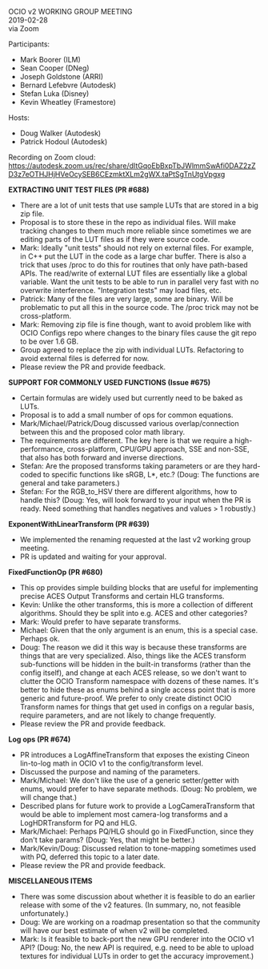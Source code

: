 <!-- SPDX-License-Identifier: CC-BY-4.0 -->
<!-- Copyright Contributors to the OpenColorIO Project. -->

OCIO v2 WORKING GROUP MEETING  
2019-02-28  
via Zoom  

Participants:
  * Mark Boorer (ILM)
  * Sean Cooper (DNeg)
  * Joseph Goldstone (ARRI)
  * Bernard Lefebvre (Autodesk)
  * Stefan Luka (Disney)
  * Kevin Wheatley (Framestore)

Hosts:
  * Doug Walker (Autodesk)
  * Patrick Hodoul (Autodesk)

Recording on Zoom cloud:  
<https://autodesk.zoom.us/rec/share/dItGqoEbBxpTbJWlmmSwAfi0DAZ2zZD3z7eOTHJHjHVeOcySEB6CEzmktXLm2gWX.taPtSgTnUtgVpgxg>


**EXTRACTING UNIT TEST FILES (PR #688)**

   - There are a lot of unit tests that use sample LUTs that are stored in a big
zip file.
   - Proposal is to store these in the repo as individual files.  Will make
tracking changes to them much more reliable since sometimes we are editing parts
of the LUT files as if they were source code.
   - Mark:  Ideally "unit tests" should not rely on external files.  For
example, in C++  put the LUT in the code as a large char buffer.  There is also
a trick that uses /proc to do this for routines that only have path-based APIs. 
The read/write of external LUT files are essentially like a global variable. 
Want the unit tests to be able to run in parallel very fast with no overwrite
interference.  "Integration tests" may load files, etc.
   - Patrick:  Many of the files are very large, some are binary.  Will be
problematic to put all this in the source code.  The /proc trick may not be
cross-platform.
   - Mark:  Removing zip file is fine though, want to avoid problem like with
OCIO Configs repo where changes to the binary files cause the git repo to be
over 1.6 GB.
   - Group agreed to replace the zip with individual LUTs.  Refactoring to avoid
external files is deferred for now.
   - Please review the PR and provide feedback.

**SUPPORT FOR COMMONLY USED FUNCTIONS (Issue #675)**

   - Certain formulas are widely used but currently need to be baked as LUTs.
   - Proposal is to add a small number of ops for common equations.
   - Mark/Michael/Patrick/Doug discussed various overlap/connection between this
and the proposed color math library.
   - The requirements are different.  The key here is that we require a
high-performance, cross-platform, CPU/GPU approach, SSE and non-SSE, that also
has both forward and inverse directions.
   - Stefan:  Are the proposed transforms taking parameters or are they
hard-coded to specific functions like sRGB, L*, etc.?   (Doug: The functions are
general and take parameters.)  
   - Stefan:  For the RGB_to_HSV there are different algorithms, how to handle
this?  (Doug: Yes, will look forward to your input when the PR is ready.  Need
something that handles negatives and values > 1 robustly.)

**ExponentWithLinearTransform (PR #639)**

   - We implemented the renaming requested at the last v2 working group meeting.
   - PR is updated and waiting for your approval.

**FixedFunctionOp (PR #680)**

   - This op provides simple building blocks that are useful for implementing
precise ACES Output Transforms and certain HLG transforms.
   - Kevin:  Unlike the other transforms, this is more a collection of different
algorithms.  Should they be split into e.g. ACES and other categories?
   - Mark:  Would prefer to have separate transforms.
   - Michael:  Given that the only argument is an enum, this is a special case. 
Perhaps ok.
   - Doug:  The reason we did it this way is because these transforms are things
that are very specialized.  Also, things like the ACES transform sub-functions
will be hidden in the built-in transforms (rather than the config itself), and
change at each ACES release, so we don't want to clutter the OCIO Transform
namespace with dozens of these names.  It's better to hide these as enums behind
a single access point that is more generic and future-proof.  We prefer to only
create distinct OCIO Transform names for things that get used in configs on a
regular basis, require parameters, and are not likely to change frequently.
   - Please review the PR and provide feedback.

**Log ops (PR #674)**

   - PR introduces a LogAffineTransform that exposes the existing Cineon
lin-to-log math in OCIO v1 to the config/transform level.
   - Discussed the purpose and naming of the parameters.
   - Mark/Michael:  We don't like the use of a generic setter/getter with enums,
would prefer to have separate methods.  (Doug:  No problem, we will change
that.)
   - Described plans for future work to provide a LogCameraTransform that would
be able to implement most camera-log transforms and a LogHDRTransform for PQ and
HLG.
   - Mark/Michael:  Perhaps PQ/HLG should go in FixedFunction, since they don't
take params?  (Doug: Yes, that might be better.)
   - Mark/Kevin/Doug:  Discussed relation to tone-mapping sometimes used with
PQ, deferred this topic to a later date.
   - Please review the PR and provide feedback.

**MISCELLANEOUS ITEMS**

   - There was some discussion about whether it is feasible to do an earlier
release with some of the v2 features.  (In summary, no, not feasible
unfortunately.)
   - Doug:  We are working on a roadmap presentation so that the community will
have our best estimate of when v2 will be completed.
   - Mark: Is it feasible to back-port the new GPU renderer into the OCIO v1
API?  (Doug: No, the new API is required, e.g. need to be able to upload
textures for individual LUTs in order to get the accuracy improvement.)
